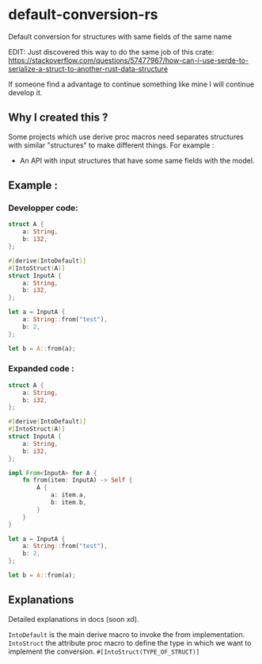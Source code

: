 # default-conversion-rs
Default conversion for structures with same fields of the same name

EDIT: Just discovered this way to do the same job of this crate: https://stackoverflow.com/questions/57477967/how-can-i-use-serde-to-serialize-a-struct-to-another-rust-data-structure

If someone find a advantage to continue something like mine I will continue develop it.

## Why I created this ?

Some projects which use derive proc macros need separates structures with similar "structures" to make different things. For example :

- An API with input structures that have some same fields with the model.

## Example :

### Developper code:

```rust
struct A {
    a: String,
    b: i32,
};

#[derive(IntoDefault)]
#[IntoStruct(A)]
struct InputA {
    a: String,
    b: i32,
};

let a = InputA {
    a: String::from("test"),
    b: 2,
};

let b = A::from(a);
```

### Expanded code :

```rust
struct A {
    a: String,
    b: i32,
};

#[derive(IntoDefault)]
#[IntoStruct(A)]
struct InputA {
    a: String,
    b: i32,
};

impl From<InputA> for A {
    fn from(item: InputA) -> Self {
        A {
            a: item.a,
            b: item.b,
        }
    }
}

let a = InputA {
    a: String::from("test"),
    b: 2,
};

let b = A::from(a);
```

## Explanations

Detailed explanations in docs (soon xd).

`IntoDefault` is the main derive macro to invoke the from implementation.
`IntoStruct` the attribute proc macro to define the type in which we want to implement the conversion. `#[IntoStruct(TYPE_OF_STRUCT)]`
